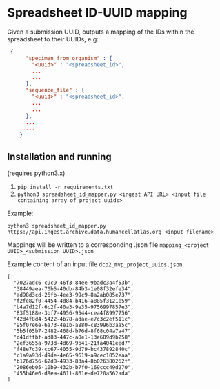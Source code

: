 # Spreadsheet ID-UUID mapping

Given a submission UUID, outputs a mapping of the IDs within the spreadsheet to their UUIDs, e.g:

```json
 {
      "specimen_from_organism" : {
        "<uuid>" : "<spreadsheet_id>",
        ...
        ...
      },
      "sequence_file" : {
        "<uuid>" : "<spreadsheet_id>",
        ...
        ...
      },
      ...
      ...
    }
```

## Installation and running
(requires python3.x)

1. `pip install -r requirements.txt`
2. `python3 spreadsheet_id_mapper.py <ingest API URL> <input file containing array of project uuids>`

Example:

`python3 spreadsheet_id_mapper.py https://api.ingest.archive.data.humancellatlas.org <input filename>`

Mappings will be written to a corresponding .json file `mapping_<project UUID>_<submission UUID>.json` 

Example content of an input file `dcp2_mvp_project_uuids.json`
```
[
  "7027adc6-c9c9-46f3-84ee-9badc3a4f53b",
  "38449aea-70b5-40db-84b3-1e08f32efe34",
  "ad98d3cd-26fb-4ee3-99c9-8a2ab085e737",
  "f2fe82f0-4454-4d84-b416-a885f3121e59",
  "b4a7d12f-6c2f-40a3-9e35-9756997857e3",
  "83f5188e-3bf7-4956-9544-cea4f8997756",
  "42d4f8d4-5422-4b78-adae-e7c3c2ef511c",
  "95f07e6e-6a73-4e1b-a880-c83996b3aa5c",
  "5b5f05b7-2482-468d-b76d-8f68c04a7a47",
  "c41dffbf-ad83-447c-a0e1-13e689d9b258",
  "2ef3655a-973d-4d69-9b41-21fa4041eed7",
  "f48e7c39-cc67-4055-9d79-bc437892840c",
  "c1a9a93d-d9de-4e65-9619-a9cec1052eaa",
  "b176d756-62d8-4933-83a4-8b026380262f",
  "2086eb05-10b9-432b-b7f0-169ccc49d270",
  "455b46e6-d8ea-4611-861e-de720a562ada"
]
```

